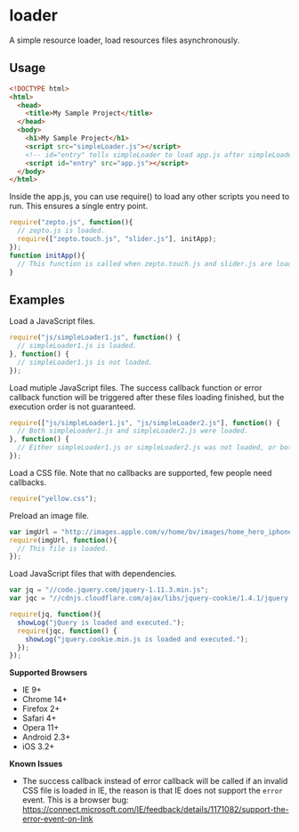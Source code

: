 # loader
A simple resource loader, load resources files asynchronously.

## Usage 

```html
<!DOCTYPE html>
<html>
  <head>
    <title>My Sample Project</title>
  </head>
  <body>
    <h1>My Sample Project</h1>
    <script src="simpleLoader.js"></script>
    <!-- id="entry" tells simpleLoader to load app.js after simpleLoader.js loads. -->
    <script id="entry" src="app.js"></script>
  </body>
</html>
```

Inside the app.js, you can use require() to load any other scripts you need to run. This ensures a single entry point.
```javascript
require("zepto.js", function(){
  // zepto.js is loaded.
  require(["zepto.touch.js", "slider.js"], initApp);
});
function initApp(){
  // This function is called when zepto.touch.js and slider.js are loaded.
}
```

## Examples

Load a JavaScript files.

```javascript
require("js/simpleLoader1.js", function() {
  // simpleLoader1.js is loaded.
}, function() {
  // simpleLoader1.js is not loaded.
});
```

Load mutiple JavaScript files. The success callback function or error callback function will be triggered after these files loading finished, but the execution order is not guaranteed.  
```javascript
require(["js/simpleLoader1.js", "js/simpleLoader2.js"], function() {
  // Both simpleLoader1.js and simpleLoader2.js were loaded.
}, function() {
  // Either simpleLoader1.js or simpleLoader2.js was not loaded, or both.
});
```

Load a CSS file. Note that no callbacks are supported, few people need callbacks.
```javascript
require("yellow.css");
```

Preload an image file.
```javascript
var imgUrl = "http://images.apple.com/v/home/bv/images/home_hero_iphone_medium.png";
require(imgUrl, function(){
  // This file is loaded.
});
```

Load JavaScript files that with dependencies.
```javascript
var jq = "//code.jquery.com/jquery-1.11.3.min.js";
var jqc = "//cdnjs.cloudflare.com/ajax/libs/jquery-cookie/1.4.1/jquery.cookie.min.js";

require(jq, function(){
  showLog("jQuery is loaded and executed.");
  require(jqc, function() {
    showLog("jquery.cookie.min.js is loaded and executed.");
  });
});
```


**Supported Browsers**

* IE 9+
* Chrome 14+
* Firefox 2+
* Safari 4+
* Opera 11+
* Android 2.3+
* iOS 3.2+

**Known Issues**

* The success callback instead of error callback will be called if an invalid CSS file is loaded in IE, the reason is that IE does not support the `error` event. This is a browser bug:
  https://connect.microsoft.com/IE/feedback/details/1171082/support-the-error-event-on-link
